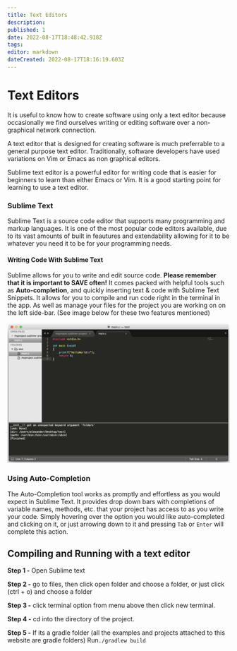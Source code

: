 ```yaml
---
title: Text Editors
description: 
published: 1
date: 2022-08-17T18:48:42.918Z
tags: 
editor: markdown
dateCreated: 2022-08-17T18:16:19.603Z
---
```


# Text Editors
It is useful to know how to create software using only a text editor because occasionally we find ourselves writing or editing software over a non-graphical network connection.   

A text editor that is designed for creating software is much preferrable to a general purpose text editor.   Traditionally, software developers have used variations on Vim or Emacs as non graphical editors.

Sublime text editor is a powerful editor for writing code that is easier for beginners to learn than either Emacs or Vim.   It is a good starting point for learning to use a text editor.

### Sublime Text
Sublime Text is a source code editor that supports many programming and markup languages. It is one of the most popular code editors available, due to its vast amounts of built in feautures and extendability allowing for it to be whatever you need it to be for your programming needs.

#### Writing Code With Sublime Text
Sublime allows for you to write and edit source code. **Please remember that it is important to SAVE often!** It comes packed with helpful tools such as **Auto-completion**, and quickly inserting text & code with Sublime Text Snippets. It allows for you to compile and run code right in the terminal in the app. As well as manage your files for the project you are working on on the left side-bar. (See image below for these two features mentioned)

![code snippet in Sublime Text of a hello world program.](/images/sidebarsublime.png)

### Using Auto-Completion
 The Auto-Completion tool works as promptly and effortless as you would expect in Sublime Text. It provides drop down bars with completions of variable names, methods, etc. that your project has access to as you write your code. Simply hovering over the option you would like auto-completed and clicking on it, or just arrowing down to it and pressing `Tab` or `Enter` will complete this action.

## Compiling and Running with a text editor

**Step 1 -** Open Sublime text 
 
**Step 2 -** go to files, then click open folder and choose a folder, or just click (ctrl + o) and choose a folder

**Step 3 -** click terminal option from menu above then click new terminal.

**Step 4 -** cd into the directory of the project.
 
**Step 5 -** If its a gradle folder (all the examples and projects attached to this website are gradle folders) Run`./gradlew build`



